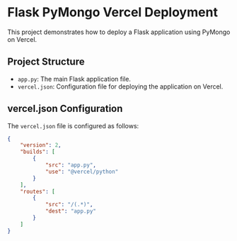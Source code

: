 # Flask PyMongo Vercel Deployment

This project demonstrates how to deploy a Flask application using PyMongo on Vercel.

## Project Structure

- `app.py`: The main Flask application file.
- `vercel.json`: Configuration file for deploying the application on Vercel.

## vercel.json Configuration

The `vercel.json` file is configured as follows:
```json
{
    "version": 2,
    "builds": [
        {
            "src": "app.py",
            "use": "@vercel/python"
        }
    ],
    "routes": [
        {
            "src": "/(.*)",
            "dest": "app.py"
        }
    ]
}
```